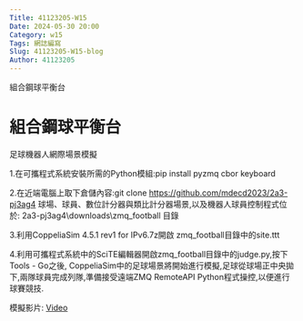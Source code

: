 ```yaml
---
Title: 41123205-W15
Date: 2024-05-30 20:00
Category: w15
Tags: 網誌編寫
Slug: 41123205-W15-blog
Author: 41123205
---
```


組合鋼球平衡台

<!-- PELICAN_END_SUMMARY -->

# 組合鋼球平衡台
足球機器人網際場景模擬

1.在可攜程式系統安裝所需的Python模組:pip install pyzmq cbor keyboard

2.在近端電腦上取下倉儲內容:git clone https://github.com/mdecd2023/2a3-pj3ag4
球場、球員、數位計分器與類比計分器場景,以及機器人球員控制程式位於: 2a3-pj3ag4\downloads\zmq_football 目錄

3.利用CoppeliaSim 4.5.1 rev1 for IPv6.7z開啟 zmq_football目錄中的site.ttt

4.利用可攜程式系統中的SciTE編輯器開啟zmq_football目錄中的judge.py,按下Tools - Go之後, CoppeliaSim中的足球場景將開始進行模擬,足球從球場正中央拋下,兩隊球員完成列隊,準備接受遠端ZMQ RemoteAPI Python程式操控,以便進行球賽競技.

模擬影片:
<a href="https://youtu.be/PVvuAvX78LQ">Video</a>
